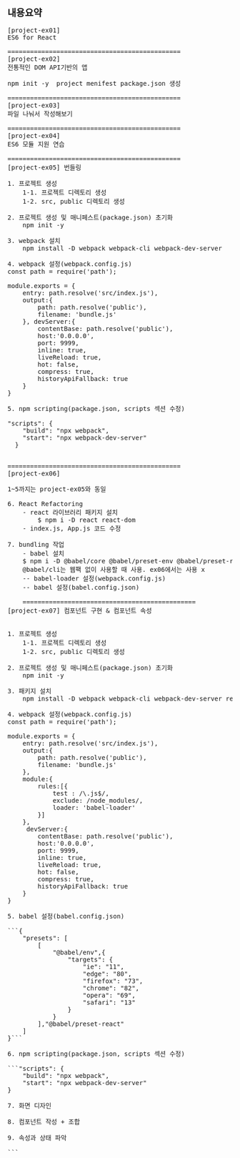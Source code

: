 ## 내용요약
<pre>
[project-ex01]
ES6 for React

==============================================
[project-ex02]
전통적인 DOM API기반의 앱

npm init -y  project menifest package.json 생성

==============================================
[project-ex03]
파일 나눠서 작성해보기

==============================================
[project-ex04]
ES6 모듈 지원 연습

==============================================
[project-ex05] 번들링

1. 프로젝트 생성
    1-1. 프로젝트 디렉토리 생성
    1-2. src, public 디렉토리 생성

2. 프로젝트 생성 및 매니페스트(package.json) 초기화
    npm init -y

3. webpack 설치
    npm install -D webpack webpack-cli webpack-dev-server

4. webpack 설정(webpack.config.js)
const path = require('path');

module.exports = {
    entry: path.resolve('src/index.js'),
    output:{
        path: path.resolve('public'),
        filename: 'bundle.js'
    }, devServer:{
        contentBase: path.resolve('public'),
        host:'0.0.0.0',
        port: 9999,
        inline: true,
        liveReload: true,
        hot: false,
        compress: true,
        historyApiFallback: true
    }
}

5. npm scripting(package.json, scripts 섹션 수정)

"scripts": {
    "build": "npx webpack",
    "start": "npx webpack-dev-server"
  }


==============================================
[project-ex06]

1~5까지는 project-ex05와 동일

6. React Refactoring
    - react 라이브러리 패키지 설치
        $ npm i -D react react-dom
    - index.js, App.js 코드 수정

7. bundling 작업
    - babel 설치
    $ npm i -D @babel/core @babel/preset-env @babel/preset-react babel-loader 
    @babel/cli는 웹팩 없이 사용할 때 사용. ex06에서는 사용 x
    -- babel-loader 설정(webpack.config.js)
    -- babel 설정(babel.config.json)

    ==============================================
[project-ex07] 컴포넌트 구현 & 컴포넌트 속성


1. 프로젝트 생성
    1-1. 프로젝트 디렉토리 생성
    1-2. src, public 디렉토리 생성

2. 프로젝트 생성 및 매니페스트(package.json) 초기화
    npm init -y

3. 패키지 설치
    npm install -D webpack webpack-cli webpack-dev-server react react-dom @babel/core @babel/preset-env @babel/preset-react babel-loader

4. webpack 설정(webpack.config.js)
const path = require('path');

module.exports = {
    entry: path.resolve('src/index.js'),
    output:{
        path: path.resolve('public'),
        filename: 'bundle.js'
    },
    module:{
        rules:[{
            test : /\.js$/,
            exclude: /node_modules/,
            loader: 'babel-loader'
        }]
    },
     devServer:{
        contentBase: path.resolve('public'),
        host:'0.0.0.0',
        port: 9999,
        inline: true,
        liveReload: true,
        hot: false,
        compress: true,
        historyApiFallback: true
    }
}

5. babel 설정(babel.config.json)

```{
    "presets": [
        [
            "@babel/env",{
                "targets": {
                    "ie": "11",
                    "edge": "80",
                    "firefox": "73",
                    "chrome": "82",
                    "opera": "69",
                    "safari": "13"
                }
            }
        ],"@babel/preset-react"
    ]
}```

6. npm scripting(package.json, scripts 섹션 수정)

```"scripts": {
    "build": "npx webpack",
    "start": "npx webpack-dev-server"
}

7. 화면 디자인

8. 컴포넌트 작성 + 조합

9. 속성과 상태 파악

```
